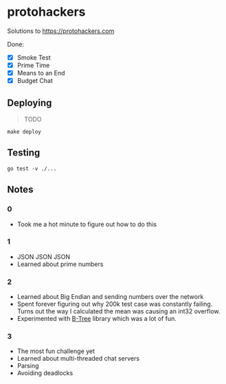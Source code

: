 # protohackers

Solutions to https://protohackers.com

Done:

-   [x] Smoke Test
-   [x] Prime Time
-   [x] Means to an End
-   [x] Budget Chat

## Deploying

> TODO

```shell
make deploy
```

## Testing

```shell
go test -v ./...
```

## Notes

### 0

-   Took me a hot minute to figure out how to do this

### 1

-   JSON JSON JSON
-   Learned about prime numbers

### 2

-   Learned about Big Endian and sending numbers over the network
-   Spent forever figuring out why 200k test case was constantly failing. Turns out the way I calculated the mean was causing an int32 overflow.
-   Experimented with [B-Tree](https://github.com/tidwall/btree) library which was a lot of fun.

### 3

-   The most fun challenge yet
-   Learned about multi-threaded chat servers
-   Parsing
-   Avoiding deadlocks
